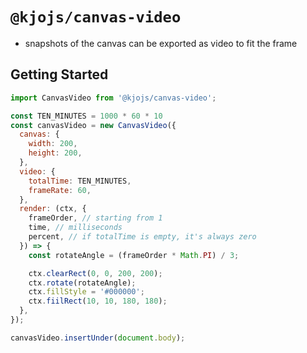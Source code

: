 # `@kjojs/canvas-video`

- snapshots of the canvas can be exported as video to fit the frame

## Getting Started

```js
import CanvasVideo from '@kjojs/canvas-video';

const TEN_MINUTES = 1000 * 60 * 10
const canvasVideo = new CanvasVideo({
  canvas: {
    width: 200,
    height: 200,
  },
  video: {
    totalTime: TEN_MINUTES,
    frameRate: 60,
  },
  render: (ctx, {
    frameOrder, // starting from 1
    time, // milliseconds
    percent, // if totalTime is empty, it's always zero
  }) => {
    const rotateAngle = (frameOrder * Math.PI) / 3;

    ctx.clearRect(0, 0, 200, 200);
    ctx.rotate(rotateAngle);
    ctx.fillStyle = '#000000';
    ctx.fiilRect(10, 10, 180, 180);
  },
});

canvasVideo.insertUnder(document.body);
```
